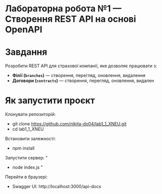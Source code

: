 # Лабораторна робота №1 — Створення REST API на основі OpenAPI
# Завдання

Розробити REST API для страхової компанії, яке дозволяє працювати з:

-  **Філії (`branches`)** — створення, перегляд, оновлення, видалення
-  **Договори (`contracts`)** — створення, перегляд, оновлення, видален

# Як запустити проєкт 

Клонувати репозиторій:

- git clone https://github.com/nikita-do04/lab1_1_XNEU.git
- cd lab1_1_XNEU


Встановити залежності:

- npm install


Запустити сервер:
"
- node index.js
"

Перейти в браузері:

- Swagger UI: http://localhost:3000/api-docs
  

